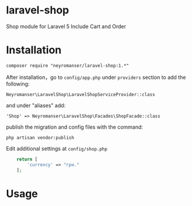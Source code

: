 

# laravel-shop
Shop module for Laravel 5
Include Cart and Order

# Installation

    composer require "neyromanser/laravel-shop:1.*"

After installation，go to `config/app.php` under `providers` section to add the following:

    Neyromanser\LaravelShop\LaravelShopServiceProvider::class

and under "aliases" add:

    'Shop' => Neyromanser\LaravelShop\Facades\ShopFacade::class


publish the migration and config files with the command:

    php artisan vendor:publish

Edit additional settings at `config/shop.php`

```php
    return [
        'currency' => "грн."
    ];
```

# Usage

